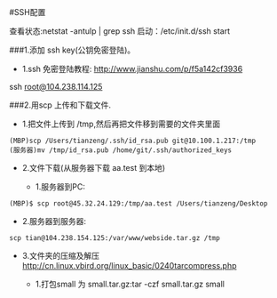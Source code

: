 #SSH配置

查看状态:netstat -antulp | grep ssh
启动：/etc/init.d/ssh start 


###1.添加 ssh key(公钥免密登陆)。
* 1.ssh 免密登陆教程: http://www.jianshu.com/p/f5a142cf3936

ssh root@104.238.114.125



###2.用scp 上传和下载文件.
* 1.把文件上传到 /tmp,然后再把文件移到需要的文件夹里面
```
(MBP)scp /Users/tianzeng/.ssh/id_rsa.pub git@10.100.1.217:/tmp
(服务器)mv /tmp/id_rsa.pub /home/git/.ssh/authorized_keys
```

* 2.文件下载(从服务器下载 aa.test 到本地)

    * 1.服务器到PC:
```
(MBP)$ scp root@45.32.24.129:/tmp/aa.test /Users/tianzeng/Desktop
```

 * 2.服务器到服务器:
```
scp tian@104.238.154.125:/var/www/webside.tar.gz /tmp
```

* 3.文件夹的压缩及解压
http://cn.linux.vbird.org/linux_basic/0240tarcompress.php

    * 1.打包small 为 small.tar.gz:tar -czf small.tar.gz small





